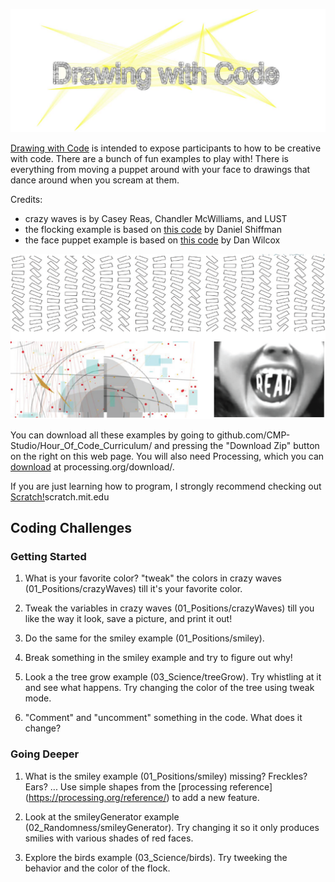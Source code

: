 ![Screenshot](https://github.com/crecord/DrawingWithCode-ScienceCenter/blob/master/DrawingWithCode.jpg)



[Drawing with Code](http://carolinerecord.com/hci/drawingWithCode.html) is intended to expose participants to how to be creative with code. 
There are a bunch of fun examples to play with! There is everything from moving a puppet around with your face to drawings that dance around when you scream at them. 

Credits:
- crazy waves is by Casey Reas, Chandler McWilliams, and LUST
- the flocking example is based on [this code](https://processing.org/examples/flocking.html) by Daniel Shiffman
- the face puppet example is based on [this code](https://github.com/CreativeInquiry/FaceOSC-Templates/blob/master/processing/FaceOSCReceiver/FaceOSCReceiver.pde) by Dan Wilcox

![pictures of code drawings](https://github.com/crecord/DrawingWithCode-ScienceCenter/blob/master/examples.png)

You can download all these examples by going to github.com/CMP-Studio/Hour_Of_Code_Curriculum/ and pressing the "Download Zip" button on the right on this web page. You will also need Processing, which you can [download](https://processing.org/download/) at processing.org/download/.

If you are just learning how to program, I strongly recommend checking out [Scratch!](https://scratch.mit.edu/)scratch.mit.edu

## Coding Challenges

### Getting Started

1. What is your favorite color? "tweak" the colors in crazy waves (01_Positions/crazyWaves) till it's your favorite color.

2. Tweak the variables in crazy waves (01_Positions/crazyWaves) till you like the way it look, save a picture, and print it out!

3. Do the same for the smiley example (01_Positions/smiley).
4. Break something in the smiley example and try to figure out why! 
5. Look a the tree grow example (03_Science/treeGrow). Try whistling at it and see what happens. Try changing the color of the tree using tweak mode.
5. "Comment" and "uncomment" something in the code. What does it change? 

### Going Deeper

1. What is the smiley example (01_Positions/smiley) missing? Freckles? Ears? ... Use simple shapes from the [processing reference] (https://processing.org/reference/) to add a new feature. 

2. Look at the smileyGenerator example (02_Randomness/smileyGenerator). Try changing it so it only produces smilies with various shades of red faces. 

3. Explore the birds example (03_Science/birds). Try tweeking the behavior and the color of the flock. 

